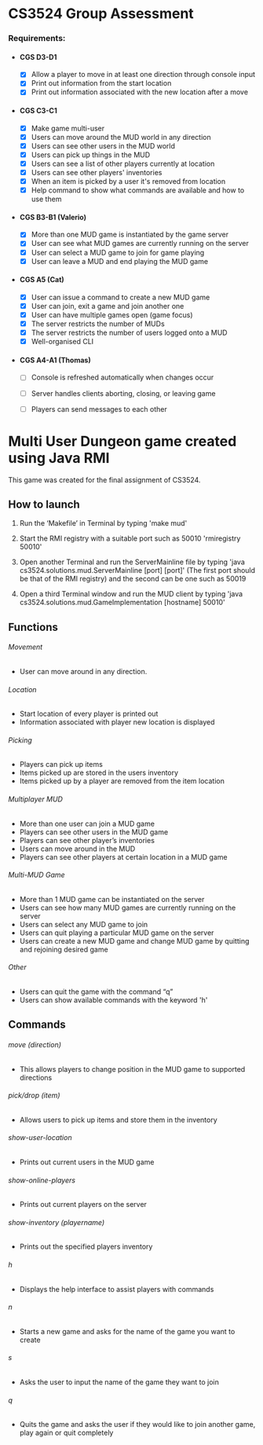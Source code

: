 # CS3524 Group Assessment

### Requirements:
- #### CGS D3-D1
    - [x] Allow a player to move in at least one direction through console input
    - [x] Print out information from the start location
    - [x] Print out information associated with the new location after a move
- #### CGS C3-C1
    - [x] Make game multi-user
    - [x] Users can move around the MUD world in any direction
    - [x] Users can see other users in the MUD world
    - [x] Users can pick up things in the MUD
    - [x] Users can see a list of other players currently at location
    - [x] Users can see other players' inventories
    - [x] When an item is picked by a user it's removed from location
    - [x] Help command to show what commands are available and how to use them
- #### CGS B3-B1 (Valerio)
    - [x] More than one MUD game is instantiated by the game server
    - [x] User can see what MUD games are currently running on the server
    - [x] User can select a MUD game to join for game playing
    - [x] User can leave a MUD and end playing the MUD game
- #### CGS A5 (Cat)
    - [x] User can issue a command to create a new MUD game
    - [x] User can join, exit a game and join another one
    - [x] User can have multiple games open (game focus)
    - [x] The server restricts the number of MUDs
    - [x] The server restricts the number of users logged onto a MUD
    - [x] Well-organised CLI
- #### CGS A4-A1 (Thomas)
    - [ ] Console is refreshed automatically when changes occur
    - [ ] Server handles clients aborting, closing, or leaving game
    - [ ] Players can send messages to each other


# Multi User Dungeon game created using Java RMI

This game was created for the final assignment of CS3524.

## How to launch

1. Run the ‘Makefile’ in Terminal by typing 'make mud'


2. Start the RMI registry with a suitable port such as 50010 'rmiregistry 50010'


3. Open another Terminal and run the ServerMainline file by typing 'java cs3524.solutions.mud.ServerMainline [port] [port]' (The first port should be that of the RMI registry) and the second can be one such as 50019


4. Open a third Terminal window and run the MUD client by typing 'java cs3524.solutions.mud.GameImplementation [hostname] 50010'

## Functions
###### Movement
* User can move around in any direction.
###### Location
* Start location of every player is printed out
* Information associated with player new location is displayed
###### Picking
* Players can pick up items
* Items picked up are stored in the users inventory
* Items picked up by a player are removed from the item location
###### Multiplayer MUD
* More than one user can join a MUD game
* Players can see other users in the MUD game
* Players can see other player’s inventories
* Users can move around in the MUD
* Players can see other players at certain location in a MUD game
###### Multi-MUD Game
* More than 1 MUD game can be instantiated on the server
* Users can see how many MUD games are currently running on the server
* Users can select any MUD game to join
* Users can quit playing a particular MUD game on the server
* Users can create a new MUD game and change MUD game by quitting and rejoining desired game
###### Other
* Users can quit the game with the command “q”
* Users can show available commands with the keyword 'h'

    
## Commands
###### move (direction)
* This allows players to change position in the MUD game to supported directions

###### pick/drop (item)
* Allows users to pick up items and store them in the inventory

###### show-user-location
* Prints out current users in the MUD game  
   
###### show-online-players
* Prints out current players on the server

###### show-inventory (playername)
* Prints out the specified players inventory

###### h
* Displays the help interface to assist players with commands

###### n
* Starts a new game and asks for the name of the game you want to create

###### s
* Asks the user to input the name of the game they want to join 
  
###### q
* Quits the game and asks the user if they would like to join another game, play again or quit completely    
    
   

